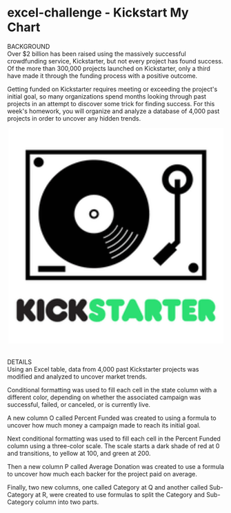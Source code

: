 # excel-challenge - Kickstart My Chart

BACKGROUND<br>
Over $2 billion has been raised using the massively successful crowdfunding service, Kickstarter, but not every project has found success. Of the more than 300,000 projects launched on Kickstarter, only a third have made it through the funding process with a positive outcome.

Getting funded on Kickstarter requires meeting or exceeding the project's initial goal, so many organizations spend months looking through past projects in an attempt to discover some trick for finding success. For this week's homework, you will organize and analyze a database of 4,000 past projects in order to uncover any hidden trends.

<div align="center"><img src="static/images/kickstarter_record_player.png" width="500" height="500"/></div>
<br>

DETAILS<br>
Using an Excel table, data from 4,000 past Kickstarter projects was modified and analyzed to uncover market trends.

Conditional formatting was used to fill each cell in the state column with a different color, depending on whether the associated campaign was successful, failed, or canceled, or is currently live.

A new column O called Percent Funded was created to using a formula to uncover how much money a campaign made to reach its initial goal.

Next conditional formatting was used to fill each cell in the Percent Funded column using a three-color scale. The scale starts a dark shade of red at 0 and transitions, to yellow at 100, and green at 200.

Then a new column P called Average Donation was created to use a formula to uncover how much each backer for the project paid on average.

Finally, two new columns, one called Category at Q and another called Sub-Category at R, were created to use formulas to split the Category and Sub-Category column into two parts.

